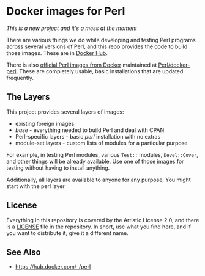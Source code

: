 # Docker images for Perl

*This is a new project and it's a mess at the moment*

There are various things we do while developing and testing Perl
programs across several versions of Perl, and this repo provides the
code to build those images. These are in
[Docker Hub](https://hub.docker.com/repositories/perlreview).

There is also [official Perl images from Docker](https://hub.docker.com/_/perl)
maintained at [Perl/docker-perl](https://github.com/Perl/docker-perl).
These are completely usable, basic installations that are updated
frequently.

## The Layers

This project provides several layers of images:

* existing foreign images
* *base* - everything needed to build Perl and deal with CPAN
* Perl-specific layers - basic *perl* installation with no extras
* module-set layers - custom lists of modules for a particular purpose

For example, in testing Perl modules, various `Test::` modules, `Devel::Cover`,
and other things will be already available. Use one of those images for
testing without having to install anything.

Additionally, all layers are available to anyone for any purpose, You
might start with the perl layer

## License

Everything in this repository is covered by the Artistic License 2.0,
and there is a [LICENSE](LICENSE) file in the repository. In short,
use what you find here, and if you want to distribute it, give it a
different name.


## See Also

* https://hub.docker.com/_/perl
